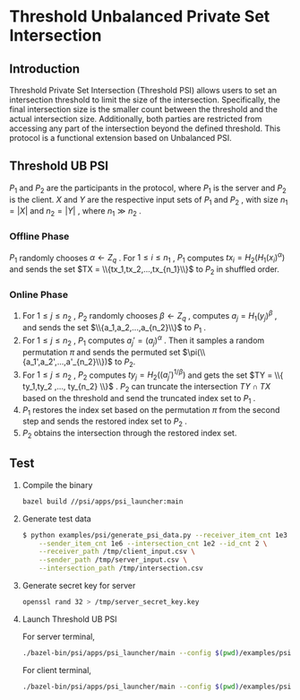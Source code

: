 # Threshold Unbalanced Private Set Intersection

## Introduction

Threshold Private Set Intersection (Threshold PSI) allows users to set an intersection threshold to limit the size of the intersection.
Specifically, the final intersection size is the smaller count between the threshold and the actual intersection size.
Additionally, both parties are restricted from accessing any part of the intersection beyond the defined threshold.
This protocol is a functional extension based on Unbalanced PSI.

## Threshold UB PSI

$P_1$ and $P_2$ are the participants in the protocol, where $P_1$ is the server and $P_2$ is the client.
$X$ and $Y$ are the respective input sets of $P_1$ and $P_2$ , with size $n_1 = \left\vert X \right\vert$
and $n_2 = \left\vert Y \right\vert$ , where $n_1 \gg n_2$ .

### Offline Phase

$P_1$ randomly chooses $\alpha \gets Z_q$ . For $1 \le i \le n_1$ , $P_1$ computes $tx_i = H_2(H_1(x_i)^\alpha)$
and sends the set $TX = \\{tx_1,tx_2,...,tx_{n_1}\\}$ to $P_2$ in shuffled order.

### Online Phase

1. For $1 \le j \le n_2$ , $P_2$ randomly chooses $\beta \gets Z_q$ , computes $a_j = H_1(y_j)^{\beta}$ ,
and sends the set $\\{a_1,a_2,...,a_{n_2}\\}$ to $P_1$ .
2. For $1 \le j \le n_2$ , $P_1$ computes $a_j' = ({a_j})^{\alpha}$ .
Then it samples a random permutation $\pi$ and sends the permuted set $\pi(\\{a_1',a_2',...,a'_{n_2}\\})$ to $P_2$.
3. For $1 \le j \le n_2$ , $P_2$ computes $ty_j = H_2(({a_j'})^{1/{\beta}})$ and gets the set $TY = \\{ ty_1,ty_2 ,..., ty_{n_2} \\}$ .
$P_2$ can truncate the intersection $TY \cap TX$ based on the threshold and send the truncated index set to $P_1$ .
4. $P_1$ restores the index set based on the permutation $\pi$ from the second step and sends the restored index set to $P_2$ .
5. $P_2$ obtains the intersection through the restored index set.

## Test

1. Compile the binary

    ```bash
    bazel build //psi/apps/psi_launcher:main
    ```

2. Generate test data

    ```bash
    $ python examples/psi/generate_psi_data.py --receiver_item_cnt 1e3 \
        --sender_item_cnt 1e6 --intersection_cnt 1e2 --id_cnt 2 \
        --receiver_path /tmp/client_input.csv \
        --sender_path /tmp/server_input.csv \
        --intersection_path /tmp/intersection.csv
    ```

3. Generate secret key for server

    ```bash
    openssl rand 32 > /tmp/server_secret_key.key
    ```

4. Launch Threshold UB PSI

    For server terminal,

    ```bash
    ./bazel-bin/psi/apps/psi_launcher/main --config $(pwd)/examples/psi/config/threshold_ub_psi_server_full.json
    ```

    For client terminal,

    ```bash
    ./bazel-bin/psi/apps/psi_launcher/main --config $(pwd)/examples/psi/config/threshold_ub_psi_client_full.json
    ```
